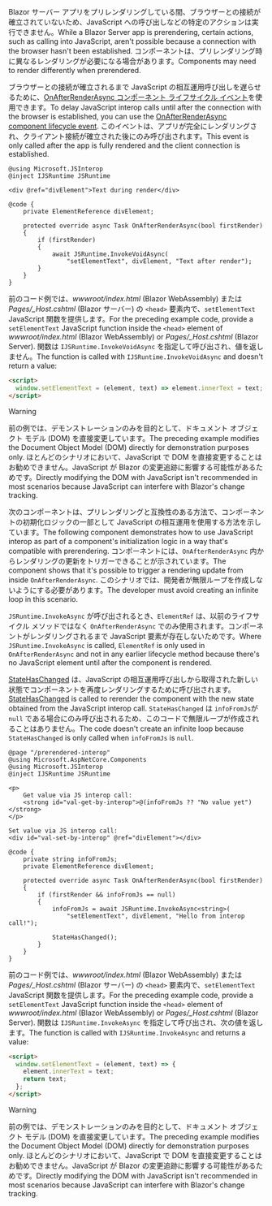 ---
---
<span data-ttu-id="4cc2d-101">Blazor サーバー アプリをプリレンダリングしている間、ブラウザーとの接続が確立されていないため、JavaScript への呼び出しなどの特定のアクションは実行できません。</span><span class="sxs-lookup"><span data-stu-id="4cc2d-101">While a Blazor Server app is prerendering, certain actions, such as calling into JavaScript, aren't possible because a connection with the browser hasn't been established.</span></span> <span data-ttu-id="4cc2d-102">コンポーネントは、プリレンダリング時に異なるレンダリングが必要になる場合があります。</span><span class="sxs-lookup"><span data-stu-id="4cc2d-102">Components may need to render differently when prerendered.</span></span>

<span data-ttu-id="4cc2d-103">ブラウザーとの接続が確立されるまで JavaScript の相互運用呼び出しを遅らせるために、[OnAfterRenderAsync コンポーネント ライフサイクル イベント](xref:blazor/lifecycle#after-component-render)を使用できます。</span><span class="sxs-lookup"><span data-stu-id="4cc2d-103">To delay JavaScript interop calls until after the connection with the browser is established, you can use the [OnAfterRenderAsync component lifecycle event](xref:blazor/lifecycle#after-component-render).</span></span> <span data-ttu-id="4cc2d-104">このイベントは、アプリが完全にレンダリングされ、クライアント接続が確立された後にのみ呼び出されます。</span><span class="sxs-lookup"><span data-stu-id="4cc2d-104">This event is only called after the app is fully rendered and the client connection is established.</span></span>

```cshtml
@using Microsoft.JSInterop
@inject IJSRuntime JSRuntime

<div @ref="divElement">Text during render</div>

@code {
    private ElementReference divElement;

    protected override async Task OnAfterRenderAsync(bool firstRender)
    {
        if (firstRender)
        {
            await JSRuntime.InvokeVoidAsync(
                "setElementText", divElement, "Text after render");
        }
    }
}
```

<span data-ttu-id="4cc2d-105">前のコード例では、*wwwroot/index.html* (Blazor WebAssembly) または *Pages/_Host.cshtml* (Blazor サーバー) の `<head>` 要素内で、`setElementText` JavaScript 関数を提供します。</span><span class="sxs-lookup"><span data-stu-id="4cc2d-105">For the preceding example code, provide a `setElementText` JavaScript function inside the `<head>` element of *wwwroot/index.html* (Blazor WebAssembly) or *Pages/_Host.cshtml* (Blazor Server).</span></span> <span data-ttu-id="4cc2d-106">関数は `IJSRuntime.InvokeVoidAsync` を指定して呼び出され、値を返しません。</span><span class="sxs-lookup"><span data-stu-id="4cc2d-106">The function is called with `IJSRuntime.InvokeVoidAsync` and doesn't return a value:</span></span>

```html
<script>
  window.setElementText = (element, text) => element.innerText = text;
</script>
```

> [!WARNING]
> <span data-ttu-id="4cc2d-107">前の例では、デモンストレーションのみを目的として、ドキュメント オブジェクト モデル (DOM) を直接変更しています。</span><span class="sxs-lookup"><span data-stu-id="4cc2d-107">The preceding example modifies the Document Object Model (DOM) directly for demonstration purposes only.</span></span> <span data-ttu-id="4cc2d-108">ほとんどのシナリオにおいて、JavaScript で DOM を直接変更することはお勧めできません。JavaScript が Blazor の変更追跡に影響する可能性があるためです。</span><span class="sxs-lookup"><span data-stu-id="4cc2d-108">Directly modifying the DOM with JavaScript isn't recommended in most scenarios because JavaScript can interfere with Blazor's change tracking.</span></span>

<span data-ttu-id="4cc2d-109">次のコンポーネントは、プリレンダリングと互換性のある方法で、コンポーネントの初期化ロジックの一部として JavaScript の相互運用を使用する方法を示しています。</span><span class="sxs-lookup"><span data-stu-id="4cc2d-109">The following component demonstrates how to use JavaScript interop as part of a component's initialization logic in a way that's compatible with prerendering.</span></span> <span data-ttu-id="4cc2d-110">コンポーネントには、`OnAfterRenderAsync` 内からレンダリングの更新をトリガーできることが示されています。</span><span class="sxs-lookup"><span data-stu-id="4cc2d-110">The component shows that it's possible to trigger a rendering update from inside `OnAfterRenderAsync`.</span></span> <span data-ttu-id="4cc2d-111">このシナリオでは、開発者が無限ループを作成しないようにする必要があります。</span><span class="sxs-lookup"><span data-stu-id="4cc2d-111">The developer must avoid creating an infinite loop in this scenario.</span></span>

<span data-ttu-id="4cc2d-112">`JSRuntime.InvokeAsync` が呼び出されるとき、`ElementRef` は、以前のライフサイクル メソッドではなく `OnAfterRenderAsync` でのみ使用されます。コンポーネントがレンダリングされるまで JavaScript 要素が存在しないためです。</span><span class="sxs-lookup"><span data-stu-id="4cc2d-112">Where `JSRuntime.InvokeAsync` is called, `ElementRef` is only used in `OnAfterRenderAsync` and not in any earlier lifecycle method because there's no JavaScript element until after the component is rendered.</span></span>

<span data-ttu-id="4cc2d-113">[StateHasChanged](xref:blazor/lifecycle#state-changes) は、JavaScript の相互運用呼び出しから取得された新しい状態でコンポーネントを再度レンダリングするために呼び出されます。</span><span class="sxs-lookup"><span data-stu-id="4cc2d-113">[StateHasChanged](xref:blazor/lifecycle#state-changes) is called to rerender the component with the new state obtained from the JavaScript interop call.</span></span> <span data-ttu-id="4cc2d-114">`StateHasChanged` は `infoFromJs`が `null` である場合にのみ呼び出されるため、このコードで無限ループが作成されることはありません。</span><span class="sxs-lookup"><span data-stu-id="4cc2d-114">The code doesn't create an infinite loop because `StateHasChanged` is only called when `infoFromJs` is `null`.</span></span>

```cshtml
@page "/prerendered-interop"
@using Microsoft.AspNetCore.Components
@using Microsoft.JSInterop
@inject IJSRuntime JSRuntime

<p>
    Get value via JS interop call:
    <strong id="val-get-by-interop">@(infoFromJs ?? "No value yet")</strong>
</p>

Set value via JS interop call:
<div id="val-set-by-interop" @ref="divElement"></div>

@code {
    private string infoFromJs;
    private ElementReference divElement;

    protected override async Task OnAfterRenderAsync(bool firstRender)
    {
        if (firstRender && infoFromJs == null)
        {
            infoFromJs = await JSRuntime.InvokeAsync<string>(
                "setElementText", divElement, "Hello from interop call!");

            StateHasChanged();
        }
    }
}
```

<span data-ttu-id="4cc2d-115">前のコード例では、*wwwroot/index.html* (Blazor WebAssembly) または *Pages/_Host.cshtml* (Blazor サーバー) の `<head>` 要素内で、`setElementText` JavaScript 関数を提供します。</span><span class="sxs-lookup"><span data-stu-id="4cc2d-115">For the preceding example code, provide a `setElementText` JavaScript function inside the `<head>` element of *wwwroot/index.html* (Blazor WebAssembly) or *Pages/_Host.cshtml* (Blazor Server).</span></span> <span data-ttu-id="4cc2d-116">関数は `IJSRuntime.InvokeAsync` を指定して呼び出され、次の値を返します。</span><span class="sxs-lookup"><span data-stu-id="4cc2d-116">The function is called with `IJSRuntime.InvokeAsync` and returns a value:</span></span>

```html
<script>
  window.setElementText = (element, text) => {
    element.innerText = text;
    return text;
  };
</script>
```

> [!WARNING]
> <span data-ttu-id="4cc2d-117">前の例では、デモンストレーションのみを目的として、ドキュメント オブジェクト モデル (DOM) を直接変更しています。</span><span class="sxs-lookup"><span data-stu-id="4cc2d-117">The preceding example modifies the Document Object Model (DOM) directly for demonstration purposes only.</span></span> <span data-ttu-id="4cc2d-118">ほとんどのシナリオにおいて、JavaScript で DOM を直接変更することはお勧めできません。JavaScript が Blazor の変更追跡に影響する可能性があるためです。</span><span class="sxs-lookup"><span data-stu-id="4cc2d-118">Directly modifying the DOM with JavaScript isn't recommended in most scenarios because JavaScript can interfere with Blazor's change tracking.</span></span>
